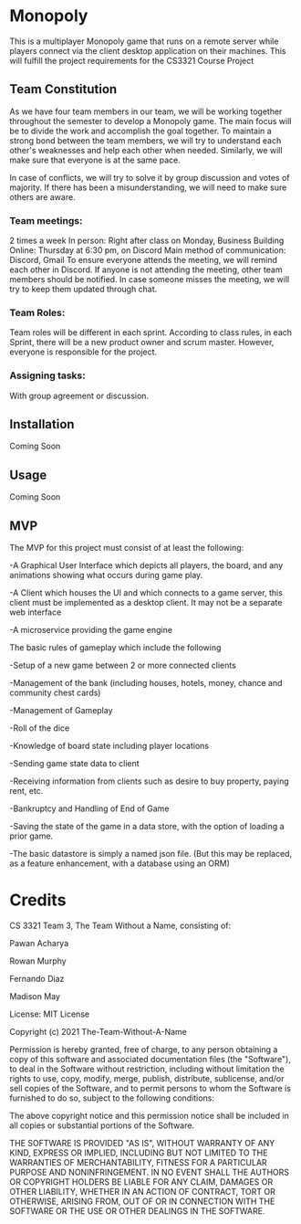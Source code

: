 # Monopoly

This is a multiplayer Monopoly game that runs on a remote server while players connect via the client desktop application on their machines.
This will fulfill the project requirements for the CS3321 Course Project

## Team Constitution
As we have four team members in our team, we will be working together throughout the semester to develop a Monopoly game. The main focus will be to divide the work and accomplish the goal together. To maintain a strong bond between the team members, we will try to understand each other's weaknesses and help each other when needed. Similarly, we will make sure that everyone is at the same pace. 

In case of conflicts, we will try to solve it by group discussion and votes of majority. If there has been a misunderstanding, we will need to make sure others are aware.

### Team meetings:
 2 times a week
In person: Right after class on Monday, Business Building
Online: Thursday at 6:30 pm, on Discord
Main method of communication: Discord, Gmail
To ensure everyone attends the meeting, we will remind each other in Discord.
If anyone is not attending the meeting, other team members should be notified.
In case someone misses the meeting, we will try to keep them updated through chat.

### Team Roles: 
Team roles will be different in each sprint. According to class rules, in each Sprint, there will be a new product owner and scrum master. However, everyone is responsible for the project.

### Assigning tasks: 
With group agreement or discussion.


## Installation
 Coming Soon

## Usage 
Coming Soon
## MVP
The MVP for this project must consist of at least the following:

-A Graphical User Interface which  depicts all players, the board, and any animations showing what occurs during game play.

-A Client which houses the UI and which connects to a game server, this client must be implemented as a desktop client. It may not be a separate web interface

-A microservice providing the game engine



The basic rules of gameplay which include the following

-Setup of a new game between 2 or more connected clients

-Management of the bank (including houses, hotels, money, chance and community chest cards)

-Management of Gameplay

-Roll of the dice

-Knowledge of board state including player locations

-Sending game state data to client 

-Receiving information from clients such as desire to buy property, paying rent, etc.

-Bankruptcy and Handling of End of Game

-Saving the state of the game in a data store, with the option of loading a prior game.

-The basic datastore is simply a named json file. (But this may be replaced, as a feature enhancement, with a database using an ORM)

# Credits

CS 3321 Team 3, The Team Without a Name, consisting of:

Pawan Acharya

Rowan Murphy

Fernando Diaz

Madison May


License:
MIT License

Copyright (c) 2021 The-Team-Without-A-Name

Permission is hereby granted, free of charge, to any person obtaining a copy
of this software and associated documentation files (the "Software"), to deal
in the Software without restriction, including without limitation the rights
to use, copy, modify, merge, publish, distribute, sublicense, and/or sell
copies of the Software, and to permit persons to whom the Software is
furnished to do so, subject to the following conditions:

The above copyright notice and this permission notice shall be included in all
copies or substantial portions of the Software.

THE SOFTWARE IS PROVIDED "AS IS", WITHOUT WARRANTY OF ANY KIND, EXPRESS OR
IMPLIED, INCLUDING BUT NOT LIMITED TO THE WARRANTIES OF MERCHANTABILITY,
FITNESS FOR A PARTICULAR PURPOSE AND NONINFRINGEMENT. IN NO EVENT SHALL THE
AUTHORS OR COPYRIGHT HOLDERS BE LIABLE FOR ANY CLAIM, DAMAGES OR OTHER
LIABILITY, WHETHER IN AN ACTION OF CONTRACT, TORT OR OTHERWISE, ARISING FROM,
OUT OF OR IN CONNECTION WITH THE SOFTWARE OR THE USE OR OTHER DEALINGS IN THE
SOFTWARE.

